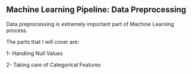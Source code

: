 ## Machine Learning Pipeline: Data Preprocessing

Data preprocessing is extremely important part of Machine Learning process.

The parts that I will cover are:

1- Handling Null Values

2- Taking care of Categorical Features